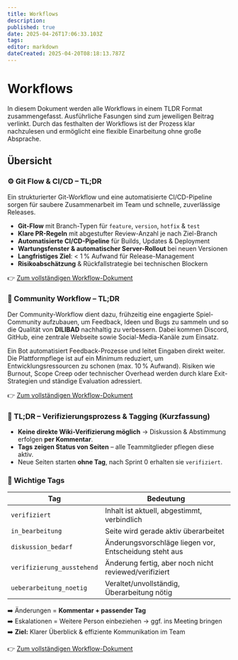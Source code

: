 ```yaml
---
title: Workflows
description: 
published: true
date: 2025-04-26T17:06:33.103Z
tags: 
editor: markdown
dateCreated: 2025-04-20T08:18:13.787Z
---
```


# Workflows

In diesem Dokument werden alle Workflows in einem TLDR Format zusammengefasst. Ausführliche Fasungen sind zum jeweiligen Beitrag verlinkt.
Durch das festhalten der Workflows ist der Prozess klar nachzulesen und ermöglicht eine flexible Einarbeitung ohne große Absprache.


## Übersicht


### ⚙️ Git Flow & CI/CD – TL;DR

Ein strukturierter Git-Workflow und eine automatisierte CI/CD-Pipeline sorgen für saubere Zusammenarbeit im Team und schnelle, zuverlässige Releases.

- **Git-Flow** mit Branch-Typen für `feature`, `version`, `hotfix` & `test`
- **Klare PR-Regeln** mit abgestufter Review-Anzahl je nach Ziel-Branch
- **Automatisierte CI/CD-Pipeline** für Builds, Updates & Deployment
- **Wartungsfenster & automatischer Server-Rollout** bei neuen Versionen
- **Langfristiges Ziel**: < 1 % Aufwand für Release-Management
- **Risikoabschätzung** & Rückfallstrategie bei technischen Blockern

👉 [Zum vollständigen Workflow-Dokument](./VersionControl-Release)


### 🧠 Community Workflow – TL;DR

Der Community-Workflow dient dazu, frühzeitig eine engagierte Spiel-Community aufzubauen, um Feedback, Ideen und Bugs zu sammeln und so die Qualität von **DILIBAD** nachhaltig zu verbessern. Dabei kommen Discord, GitHub, eine zentrale Webseite sowie Social-Media-Kanäle zum Einsatz.

Ein Bot automatisiert Feedback-Prozesse und leitet Eingaben direkt weiter. Die Plattformpflege ist auf ein Minimum reduziert, um Entwicklungsressourcen zu schonen (max. 10 % Aufwand). Risiken wie Burnout, Scope Creep oder technischer Overhead werden durch klare Exit-Strategien und ständige Evaluation adressiert.

👉 [Zum vollständigen Workflow-Dokument](./Community)





### 📝 TL;DR – Verifizierungsprozess & Tagging (Kurzfassung)

- **Keine direkte Wiki-Verifizierung möglich** → Diskussion & Abstimmung erfolgen **per Kommentar**.
- **Tags zeigen Status von Seiten** – alle Teammitglieder pflegen diese aktiv.
- Neue Seiten starten **ohne Tag**, nach Sprint 0 erhalten sie `verifiziert`.

### 🔖 Wichtige Tags

| Tag                      | Bedeutung                                                |
|--------------------------|----------------------------------------------------------|
| `verifiziert`           | Inhalt ist aktuell, abgestimmt, verbindlich              |
| `in_bearbeitung`        | Seite wird gerade aktiv überarbeitet                     |
| `diskussion_bedarf`     | Änderungsvorschläge liegen vor, Entscheidung steht aus   |
| `verifizierung_ausstehend` | Änderung fertig, aber noch nicht reviewed/verifiziert |
| `ueberarbeitung_noetig` | Veraltet/unvollständig, Überarbeitung nötig              |

➡️ Änderungen = **Kommentar + passender Tag**  
➡️ Eskalationen = Weitere Person einbeziehen → ggf. ins Meeting bringen  
➡️ **Ziel:** Klarer Überblick & effiziente Kommunikation im Team

👉 [Zum vollständigen Workflow-Dokument](./Dokumentation)
